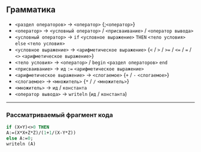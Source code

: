 ## Грамматика

- `<раздел операторов>` -> `<оператор>` {;`<оператор>`}
- `<оператор>` -> `<условный оператор>` / `<присваивание>` / `<оператор вывода>`
- `<условный оператор>` -> `if` `<условное выражение>` `THEN` `<тело условия>` `else` `<тело условия>`
- `<условное выражение>` -> `<арифметическое выражение>` {`<` / `>` / `>=` / `<=` / `=` / `<>` `<арифметическое выражение>`}
- `<тело условия>` -> `<оператор>` / `begin` `<раздел операторов>` `end`
- `<присваивание>` -> `ид` `:=` `<арифметическое выражение>`
- `<арифметическое выражение>` -> `<слогаемое>` {`+` / `-` `<слогаемое>`}
- `<слогаемое>` -> `<множитель>` {`*` / `/` `<множитель>`}
- `<множитель>` -> `ид` / `константа`
- `<оператор вывода>` -> `writeln` (`ид` / `константа`)

---
### Рассматриваемый фрагмент кода
```pascal
if (X+Y)<>0 THEN
A:=(X*X+Z*Z)/(1+1/(X-Y*Z))
else A:=0;
writeln (A)
```